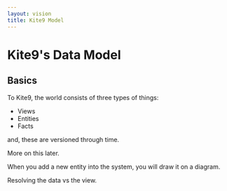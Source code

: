```yaml
---
layout: vision
title: Kite9 Model
---
```


# Kite9's Data Model

## Basics

To Kite9, the world consists of three types of things:

 - Views
 - Entities
 - Facts
 
and, these are versioned through time.


More on this later.

When you add a new entity into the system, you will draw it on a diagram.  

Resolving the data vs the view.